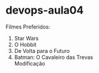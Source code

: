 # devops-aula04<br/>
Filmes Preferidos:<br/>
1) Star Wars<br/>
2) O Hobbit<br/>
3) De Volta para o Futuro<br/>
4) Batman: O Cavaleiro das Trevas<br/>
Modificação<br/>


